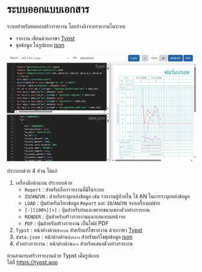 # ระบบออกแบบเอกสาร

ระบบสำหรับทดลองสร้างรายงาน โดยอ้างอิงจากรายงานในระบบ
- รายงาน เขียนด้วยภาษา [Typst](https://typst.app/docs)
- ชุดข้อมูล ในรูปแบบ [json](https://www.json.org/)

![Report Designer](images/report-designer.webp)

ประกอบด้วย 4 ส่วน ได้แก่
1. เครื่องมือด้านบน ประกอบด้วย
    * `Report` : สำหรับเลือกรายงานที่มีในระบบ
    * `ID`/`AN`/`VN` : สำหรับระบุแหล่งข้อมูล เช่น รายงานผู้ป่วยใน ใช้ AN ในการระบุแหล่งข้อมูล
    * `LOAD` : ปุ่มสำหรับเรียกข้อมูล `Report` และ `ID`/`AN`/`VN` จากเครื่องแม่ข่าย
    * `[-][100%][+]` : ปุ่มสำหรับย่อและขยายขนาดของตัวอย่างรายงาน
    * `RENDER` : ปุ่มสำหรับสร้างรายงานและแสดงบนหน้าจอ
    * `PDF` : ปุ่มสำหรับสร้างรายงาน เป็นไฟล์ PDF
1. `Typst` : หน้าต่างด้าน`ซ้ายบน` สำหรับแก้ไขรายงาน ด้วยภาษา [Typst](https://typst.app/docs)
1. `data.json` : หน้าต่างด้าน`ซ้ายล่าง` สำหรับแก้ไขชุดข้อมูล [json](https://www.json.org/)
1. ตัวอย่างรายงาน : หน้าต่างด้าน`ขวา` สำหรับแสดงตัวอย่างรายงาน

<div class="warning">

ท่านสามารถสร้างรายงานด้วย Typst เต็มรูปแบบ  
ได้ที่ <a href="https://typst.app" target="_blank">https://typst.app</a>
</div>